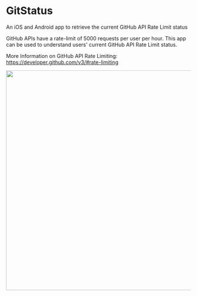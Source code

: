 # GitStatus
An iOS and Android app to retrieve the current GitHub API Rate Limit status

GitHub APIs have a rate-limit of 5000 requests per user per hour. This app can be used to understand users' current GitHub API Rate Limit status.

More Information on GitHub API Rate Limiting: https://developer.github.com/v3/#rate-limiting

<img src="https://user-images.githubusercontent.com/13558917/81582805-4e213300-9365-11ea-9fa7-daa053a1ff7d.jpeg" height="600" />

